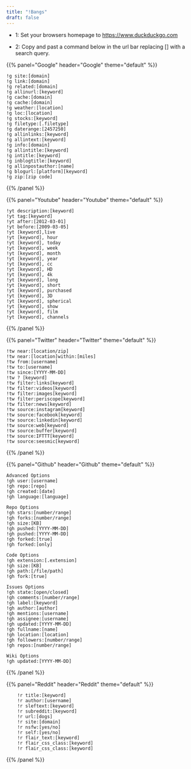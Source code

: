 ```yaml
---
title: "!Bangs"
draft: false
---
```


- 1: Set your browsers homepage to https://www.duckduckgo.com <br>

- 2: Copy and past a command below in the url bar replacing [] with a search query.


{{% panel="Google" header="Google" theme="default" %}}
```text
!g site:[domain]
!g link:[domain]
!g related:[domain]
!g allinurl:[keyword]
!g cache:[domain]
!g cache:[domain]
!g weather:[location]
!g loc:[location]
!g stocks:[keyword]
!g filetype:[.filetype]
!g daterange:[2457250]
!g allinlinks:[keyword]
!g allintext:[keyword]
!g info:[domain]
!g allintitle:[keyword]
!g intitle:[keyword]
!g inblogtitle:[keyword]
!g allinpostauthor:[name]
!g blogurl:[platform][keyword]
!g zip:[zip code]
```
{{% /panel %}}

{{% panel="Youtube" header="Youtube" theme="default" %}}
```text
!yt description:[keyword]
!yt tag:[keyword]
!yt after:[2012-03-01]
!yt before:[2009-03-05]
!yt [keyword],live
!yt [keyword], hour
!yt [keyword], today
!yt [keyword], week
!yt [keyword], month
!yt [keyword], year
!yt [keyword], cc
!yt [keyword], HD
!yt [keyword], 4k
!yt [keyword], long
!yt [keyword], short
!yt [keyword], purchased
!yt [keyword], 3D
!yt [keyword], spherical
!yt [keyword], show
!yt [keyword], film
!yt [keyword], channels
```
{{% /panel %}}

{{% panel="Twitter" header="Twitter" theme="default" %}}
```text
!tw near:[location/zip]
!tw near:[location]within:[miles]
!tw from:[username]
!tw to:[username]
!tw since:[YYYY-MM-DD]
!tw ? [keyword]
!tw filter:links[keyword]
!tw filter:videos[keyword]
!tw filter:images[keyword]
!tw filter:periscope[keyword]
!tw filter:news[keyword]
!tw source:instagram[keyword]
!tw source:facebook[keyword]
!tw source:linkedin[keyword]
!tw source:web[keyword]
!tw source:buffer[keyword]
!tw source:IFTTT[keyword]
!tw source:seesmic[keyword]
```
{{% /panel %}}

{{% panel="Github" header="Github" theme="default" %}}
```text
Advanced Options
!gh user:[username]
!gh repo:[repo]
!gh created:[date]
!gh language:[language]

Repo Options
!gh stars:[number/range]
!gh forks:[number/range]
!gh size:[KB]
!gh pushed:[YYYY-MM-DD]
!gh pushed:[YYYY-MM-DD]
!gh forked:[true]
!gh forked:[only]

Code Options
!gh extension:[.extension]
!gh size:[KB]
!gh path:[/file/path]
!gh fork:[true]

Issues Options
!gh state:[open/closed]
!gh comments:[number/range]
!gh label:[keyword]
!gh author:[author]
!gh mentions:[username]
!gh assignee:[username]
!gh updated:[YYYY-MM-DD]
!gh fullname:[name]
!gh location:[location]
!gh followers:[number/range]
!gh repos:[number/range]

Wiki Options
!gh updated:[YYYY-MM-DD]
```
{{% /panel %}}

{{% panel="Reddit" header="Reddit" theme="default" %}}
```text
    !r title:[keyword]
    !r author:[username]
    !r sleftext:[keyword]
    !r subreddit:[keyword]
    !r url:[dogs]
    !r site:[domain]
    !r nsfw:[yes/no]
    !r self:[yes/no]
    !r flair_text:[keyword]
    !r flair_css_class:[keyword]
    !r flair_css_class:[keyword]
```
{{% /panel %}}
